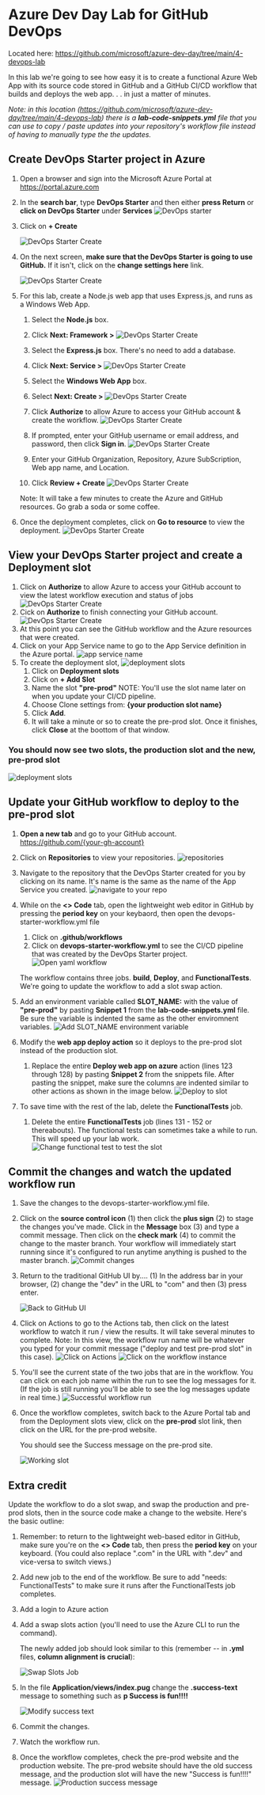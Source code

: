 # Azure Dev Day Lab for GitHub DevOps
Located here: <https://github.com/microsoft/azure-dev-day/tree/main/4-devops-lab>

In this lab we're going to see how easy it is to create a functional Azure Web App with its source code stored in GitHub and a GitHub CI/CD workflow that builds and deploys the web app. . . in just a matter of minutes.

*Note: in this location (https://github.com/microsoft/azure-dev-day/tree/main/4-devops-lab) there is a **lab-code-snippets.yml** file that you can use to copy / paste updates into your repository's workflow file instead of having to manually type the the updates.*
## Create DevOps Starter project in Azure

1. Open a browser and sign into the Microsoft Azure Portal at <https://portal.azure.com>
1. In the **search bar**, type **DevOps Starter** and then either **press Return** or **click on DevOps Starter** under **Services**
    ![DevOps starter](./images/devops-starter-1.png)
1. Click on **+ Create**

    ![DevOps Starter Create](./images/devops-starter-2.png)
1. On the next screen, **make sure that the DevOps Starter is going to use GitHub.** If it isn't, click on the **change settings here** link.

    ![DevOps Starter Create](./images/devops-starter-3.png)
1. For this lab, create a Node.js web app that uses Express.js, and runs as a Windows Web App.
    1. Select the **Node.js** box.
    1. Click **Next: Framework >**
        ![DevOps Starter Create](./images/devops-starter-4.png)
    1. Select the **Express.js** box. There's no need to add a database. 
    1. Click **Next: Service >**
        ![DevOps Starter Create](./images/devops-starter-5.png)
    1. Select the **Windows Web App** box. 
    1. Select **Next: Create >**
        ![DevOps Starter Create](./images/devops-starter-6.png)

    1. Click **Authorize** to allow Azure to access your GitHub account & create the workflow.
        ![DevOps Starter Create](./images/devops-starter-7.png)
    1. If prompted, enter your GitHub username or email address, and password, then click **Sign in**.
        ![DevOps Starter Create](./images/devops-starter-7-1.png)
    1. Enter your GitHub Organization, Repository, Azure SubScription, Web app name, and Location. 
    1. Click **Review + Create**
        ![DevOps Starter Create](./images/devops-starter-8.png)

    Note: It will take a few minutes to create the Azure and GitHub resources. Go grab a soda or some coffee. 

1. Once the deployment completes, click on **Go to resource** to view the deployment. 
    ![DevOps Starter Create](./images/devops-starter-9.png)

## View your DevOps Starter project and create a Deployment slot

1. Click on **Authorize** to allow Azure to access your GitHub account to view the latest workflow execution and status of jobs
    ![DevOps Starter Create](./images/devops-starter-10.png)
1. Cick on **Authorize** to finish connecting your GitHub account.
    ![DevOps Starter Create](./images/devops-starter-11.png)
1. At this point you can see the GitHub workflow and the Azure resources that were created.
1. Click on your App Service name to go to the App Service definition in the Azure portal.
    ![app service name](./images/devops-starter-post-deploy.png)
1. To create the deployment slot, 
    ![deployment slots](./images/deployment-slots-1.png)
    1. Click on **Deployment slots**
    1. Click on **+ Add Slot**  
    1. Name the slot **"pre-prod"** NOTE: You'll use the slot name later on when you update your CI/CD pipeline.
    1. Choose Clone settings from: **{your production slot name}**
    1. Click **Add**.
    1. It will take a minute or so to create the pre-prod slot. Once it finishes, click **Close** at the boottom of that window.

### You should now see two slots, the production slot and the new, pre-prod slot

![deployment slots](./images/deployment-slots.png)

## Update your GitHub workflow to deploy to the pre-prod slot

1. **Open a new tab** and go to your GitHub account. https://github.com/{your-gh-account}
1. Click on **Repositories** to view your repositories. 
    ![repositories](./images/repositories-1.png)
1. Navigate to the repository that the DevOps Starter created for you by clicking on its name. It's name is the same as the name of the App Service you created. 
    ![navigate to your repo](./images/open-your-repo.png)
1. While on the **<> Code** tab, open the lightweight web editor in GitHub by pressing the **period key** on your keybaord, then open the devops-starter-workflow.yml file
    1. Click on **.github/workflows** 
    1. Click on **devops-starter-workflow.yml** to see the CI/CD pipeline that was created by the DevOps Starter project.
    ![Open yaml workflow](./images/open-workflow-1.png)

    The workflow contains three jobs. **build**, **Deploy**, and **FunctionalTests**. We're going to update the workflow to add a slot swap action.

1. Add an environment variable called **SLOT_NAME:** with the value of **"pre-prod"** by pasting **Snippet 1** from the **lab-code-snippets.yml** file. Be sure the variable is indented the same as the other enviromnent variables.
    ![Add SLOT_NAME environment variable](./images/snippet-1.png)
1. Modify the **web app deploy action** so it deploys to the pre-prod slot instead of the production slot.
    1. Replace the entire **Deploy web app on azure** action (lines 123 through 128) by pasting **Snippet 2** from the snippets file. After pasting the snippet, make sure the columns are indented similar to other actions as shown in the image below.
    ![Deploy to slot](./images/deploy-to-slot.png)
1. To save time with the rest of the lab, delete the **FunctionalTests** job.
    1. Delete the entire **FunctionalTests** job (lines 131 - 152 or thereabouts). The functional tests can sometimes take a while to run. This will speed up your lab work.
    ![Change functional test to test the slot](./images/deletefunctionaltestsjob.png)

## Commit the changes and watch the updated workflow run

1. Save the changes to the devops-starter-workflow.yml file.
1. Click on the **source control icon** (1) then click the **plus sign** (2) to stage the changes you've made. Click in the **Message** box (3) and type a commit message. Then click on the **check mark** (4) to commit the change to the master branch. Your workflow will immediately start running since it's configured to run anytime anything is pushed to the master branch.
    ![Commit changes](./images/commit-changes-1.png)
1. Return to the traditional GitHub UI by....  (1) In the address bar in your browser, (2) change the "dev" in the URL to "com" and then (3) press enter.

    ![Back to GitHub UI](./images/back-to-gh-ui.png)
1. Click on Actions to go to the Actions tab, then click on the latest workflow to watch it run / view the results. It will take several minutes to complete. Note: In this view, the workflow run name will be whatever you typed for your commit message ("deploy and test pre-prod slot" in this case).
    ![Click on Actions](./images/click-actions-1.png)
    ![Click on the workflow instance](./images/look-at-workflow-results.png)
1. You'll see the current state of the two jobs that are in the workflow. You can click on each job name within the run to see the log messages for it. (If the job is still running you'll be able to see the log messages update in real time.)
    ![Successful workflow run](./images/successfulworkflowrun-2.png)

1. Once the workflow completes, switch back to the Azure Portal tab and from the Deployment slots view, click on the **pre-prod** slot link, then click on the URL for the pre-prod website.

    You should see the Success message on the pre-prod site.  

    ![Working slot](./images/working-slot.png)
## Extra credit
Update the workflow to do a slot swap, and swap the production and pre-prod slots, then in the source code make a change to the website. Here's the basic outline:

1. Remember: to return to the lightweight web-based editor in GitHub, make sure you're on the **<> Code** tab, then press the **period key** on your keyboard. (You could also replace ".com" in the URL with ".dev" and vice-versa to switch views.)
1. Add new job to the end of the workflow. Be sure to add "needs: FunctionalTests" to make sure it runs after the FunctionalTests job completes. 
1. Add a login to Azure action
1. Add a swap slots action (you'll need to use the Azure CLI to run the command). 

    The newly added job should look similar to this (remember -- in **.yml** files, **column alignment is crucial**):

    ![Swap Slots Job](./images/swap-slots-2.png)

1. In the file **Application/views/index.pug** change the **.success-text** message to something such as **p Success is fun!!!!**

    ![Modify success text](./images/modify-success-text.png)
1. Commit the changes.
1. Watch the workflow run.
1. Once the workflow completes, check the pre-prod website and the production website. The pre-prod website should have the old success message, and the production slot will have the new "Success is fun!!!!" message.
    ![Production success message](./images/success-is-fun.png)
